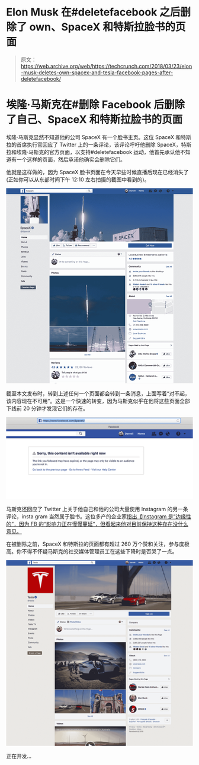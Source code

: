 # Elon Musk 在#deletefacebook  之后删除了 own、SpaceX 和特斯拉脸书的页面

> 原文：<https://web.archive.org/web/https://techcrunch.com/2018/03/23/elon-musk-deletes-own-spacex-and-tesla-facebook-pages-after-deletefacebook/>

# 埃隆·马斯克在#删除 Facebook 后删除了自己、SpaceX 和特斯拉脸书的页面

埃隆·马斯克显然不知道他的公司 SpaceX 有一个脸书主页。这位 SpaceX 和特斯拉的首席执行官回应了 Twitter 上的一条评论，该评论呼吁他删除 SpaceX，特斯拉和埃隆·马斯克的官方页面，以支持#deletefacebook 运动，他首先承认他不知道有一个这样的页面，然后承诺他确实会删除它们。

他就是这样做的，因为 SpaceX 脸书页面在今天早些时候直播后现在已经消失了(正如你可以从东部时间下午 12:10 左右拍摄的截图中看到的)。

![](img/f8e9cec1f1b914b803696162a3c76fb2.png)

截至本文发布时，转到上述任何一个页面都会转到一条消息，上面写着“对不起，该内容现在不可用”。这是一个快速的转变，因为马斯克似乎在他将这些页面全部下线前 20 分钟才发现它们的存在。

![](img/82197b9001ba841cbc0cd84cc7746f3e.png)

马斯克还回应了 Twitter 上关于他自己和他的公司大量使用 Instagram 的另一条评论，insta gram 当然属于脸书。这位多产的企业家[指出【Instagram 是“边缘性的”，因为 FB 的“影响力正在慢慢蔓延”，但看起来他对目前保持这种存在没什么意见。](https://web.archive.org/web/20230321111558/https://twitter.com/elonmusk/status/977213864969256960)

在被删除之前，SpaceX 和特斯拉的页面都有超过 260 万个赞和关注，参与度极高。你不得不怀疑马斯克的社交媒体管理员工在这些下降时是否哭了一点。

![](img/a842b1f9ae039ea5e052853ea7320f4f.png)

正在开发…